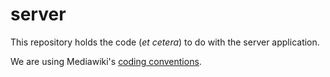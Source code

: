 server
======

This repository holds the code (*et cetera*) to do with the server application.

We are using Mediawiki's [coding
conventions](https://www.mediawiki.org/wiki/Manual:Coding_conventions/PHP).
